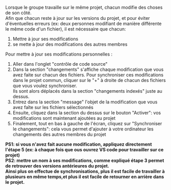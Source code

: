 Lorsque le groupe travaille sur le même projet, chacun modifie des choses de son côté.<br />
Afin que chacun reste à jour sur les versions du projet, et pour éviter d'éventuelles erreurs
(ex: deux personnes modifiant de manière différente le même code d'un fichier), 
il est nécessaire que chacun:
1. Mettre à jour ses modifications
2. se mette à jour des modifications des autres membres

Pour mettre à jour ses modifications personnelles :
1. Aller dans l'onglet "contrôle de code source"
2. Dans la section "changements" s'affiche chaque modification que vous avez faite sur chacun des fichiers.
   Pour synchroniser ces modifications dans le projet commun, cliquer sur le "+" à droite de chacun des fichiers que vous voulez synchroniser.<br />
   Ils sont alors déplacés dans la section "changements indexés" juste au dessus.<br />
3. Entrez dans la section "message" l'objet de la modification que vous avez faîte sur les fichiers sélectionnés
4. Ensuite, cliquez dans la section du dessus sur le bouton "Activer": vos modifications sont maintenant ajoutées au projet
5. Finalement, tout en bas à gauche de l'écran, cliquez sur "Synchroniser le changements": cela vous permet d'ajouter à votre ordinateur les changements des autres membres du projet

**PS1: si vous n'avez fait aucune modification, appliquez directement l'étape 5 (ex: à chaque fois que ous ouvrez VS code pour travailler sur ce projet)** <br />
**PS2: mettre un nom à ses modifications, comme expliqué étape 3 permet de retrouver des versions antérieures du projet.** <br />
**Ainsi plus on effectue de synchronisations, plus il est facile de travailler à plusieurs en même temps,et plus il est facile de retourner en arrière dans le projet.**
